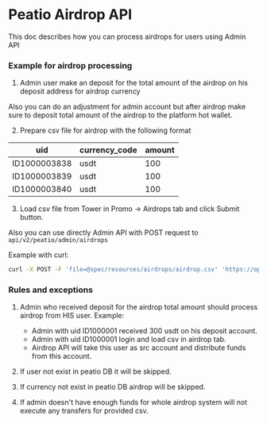 # Peatio Airdrop API

This doc describes how you can process airdrops for users using Admin API

### Example for airdrop processing

1. Admin user make an deposit for the total amount of the airdrop on his deposit address for airdrop currency

Also you can do an adjustment for admin account but after airdrop make sure to deposit total amount of the airdrop to the platform hot wallet.

2. Prepare csv file for airdrop with the following format

|      uid      | currency_code | amount |
|---------------|-------------|--------|
| ID1000003838  | usdt        |  100   |
| ID1000003839  | usdt        |  100   |
| ID1000003840  | usdt        |  100   |

3. Load csv file from Tower in Promo -> Airdrops tab and click Submit button.

Also you can use directly Admin API with POST request to `api/v2/peatio/admin/airdrops`

Example with curl:

```bash
curl -X POST -F 'file=@spec/resources/airdrops/airdrop.csv' 'https://opendax.cloud/api/v2/admin/airdrops'
```

### Rules and exceptions

1. Admin who received deposit for the airdrop total amount should process airdrop from HIS user. Example:
    - Admin with uid ID1000001 received 300 usdt on his deposit account.
    - Admin with uid ID1000001 login and load csv in airdrop tab.
    - Airdrop API will take this user as src account and distribute funds from this account.

2. If user not exist in peatio DB it will be skipped.

3. If currency not exist in peatio DB airdrop will be skipped.

4. If admin doesn't have enough funds for whole airdrop system will not execute any transfers for provided csv.
